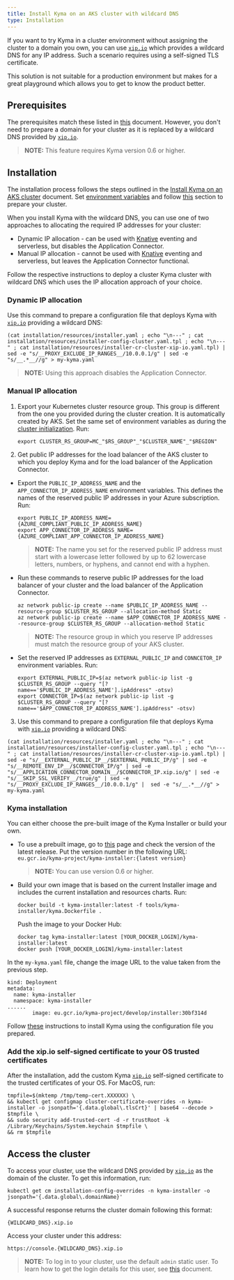 ```yaml
---
title: Install Kyma on an AKS cluster with wildcard DNS
type: Installation
---
```


If you want to try Kyma in a cluster environment without assigning the cluster to a domain you own, you can use [`xip.io`](http://xip.io/) which provides a wildcard DNS for any IP address. Such
a scenario requires using a self-signed TLS certificate.

This solution is not suitable for a production environment but makes for a great playground which allows you to get to know the product better.

## Prerequisites

The prerequisites match these listed in [this](#installation-install-kyma-on-an-aks-cluster) document. However, you don't need to prepare a domain for your cluster as it is replaced by a wildcard DNS provided by [`xip.io`](http://xip.io/).

>**NOTE:** This feature requires Kyma version 0.6 or higher.

## Installation

The installation process follows the steps outlined in the [Install Kyma on an AKS cluster](#installation-install-kyma-on-an-aks-cluster) document. Set [environment variables](#installation-install-kyma-on-an-aks-cluster-environment-variables) and follow [this](#installation-install-kyma-on-an-aks-cluster-prepare-the-aks-cluster) section to prepare your cluster.

When you install Kyma with the wildcard DNS, you can use one of two approaches to allocating the required IP addresses for your cluster:
- Dynamic IP allocation - can be used with [Knative](#installation-installation-with-knative) eventing and serverless, but disables the Application Connector. 
- Manual IP allocation - cannot be used with [Knative](#installation-installation-with-knative) eventing and serverless, but leaves the Application Connector functional. 

Follow the respective instructions to deploy a cluster Kyma cluster with wildcard DNS which uses the IP allocation approach of your choice.

### Dynamic IP allocation

Use this command to prepare a configuration file that deploys Kyma with [`xip.io`](http://xip.io/) providing a wildcard DNS:
```
(cat installation/resources/installer.yaml ; echo "\n---" ; cat installation/resources/installer-config-cluster.yaml.tpl ; echo "\n---" ; cat installation/resources/installer-cr-cluster-xip-io.yaml.tpl) | sed -e "s/__PROXY_EXCLUDE_IP_RANGES__/10.0.0.1/g" | sed -e "s/__.*__//g" > my-kyma.yaml
```
>**NOTE:** Using this approach disables the Application Connector. 

### Manual IP allocation

1. Export your Kubernetes cluster resource group. This group is different from the one you provided during the cluster creation. It is automatically created by AKS. 
   Set the same set of environment variables as during the [cluster initialization](#installation-install-kyma-on-an-aks-cluster-environment-variables).
   Run:
   ```
   export CLUSTER_RS_GROUP=MC_"$RS_GROUP"_"$CLUSTER_NAME"_"$REGION"
   ```
2. Get public IP addresses for the load balancer of the AKS cluster to which you deploy Kyma and for the load balancer of the Application Connector.

  - Export the `PUBLIC_IP_ADDRESS_NAME` and the `APP_CONNECTOR_IP_ADDRESS_NAME` environment variables. This defines the names of the reserved public IP addresses in your Azure subscription. Run:
    ```
    export PUBLIC_IP_ADDRESS_NAME={AZURE_COMPLIANT_PUBLIC_IP_ADDRESS_NAME}
    export APP_CONNECTOR_IP_ADDRESS_NAME={AZURE_COMPLIANT_APP_CONNECTOR_IP_ADDRESS_NAME}
    ```
    >**NOTE:** The name you set for the reserved public IP address must start with a lowercase letter followed by up to 62 lowercase letters, numbers, or hyphens, and cannot end with a hyphen.

  - Run these commands to reserve public IP addresses for the load balancer of your cluster and the load balancer of the Application Connector.
    ```
    az network public-ip create --name $PUBLIC_IP_ADDRESS_NAME --resource-group $CLUSTER_RS_GROUP --allocation-method Static
    az network public-ip create --name $APP_CONNECTOR_IP_ADDRESS_NAME --resource-group $CLUSTER_RS_GROUP --allocation-method Static
    ```
    >**NOTE:** The resource group in which you reserve IP addresses must match the resource group of your AKS cluster.

  - Set the reserved IP addresses as `EXTERNAL_PUBLIC_IP` and `CONNCETOR_IP` environment variables. Run:
    ```
    export EXTERNAL_PUBLIC_IP=$(az network public-ip list -g $CLUSTER_RS_GROUP --query "[?name=='$PUBLIC_IP_ADDRESS_NAME'].ipAddress" -otsv)
    export CONNECTOR_IP=$(az network public-ip list -g $CLUSTER_RS_GROUP --query "[?name=='$APP_CONNECTOR_IP_ADDRESS_NAME'].ipAddress" -otsv)
    ```
3. Use this command to prepare a configuration file that deploys Kyma with [`xip.io`](http://xip.io/) providing a wildcard DNS:
  ```
(cat installation/resources/installer.yaml ; echo "\n---" ; cat installation/resources/installer-config-cluster.yaml.tpl ; echo "\n---" ; cat installation/resources/installer-cr-cluster-xip-io.yaml.tpl) | sed -e "s/__EXTERNAL_PUBLIC_IP__/$EXTERNAL_PUBLIC_IP/g" | sed -e "s/__REMOTE_ENV_IP__/$CONNECTOR_IP/g" | sed -e "s/__APPLICATION_CONNECTOR_DOMAIN__/$CONNECTOR_IP.xip.io/g" | sed -e "s/__SKIP_SSL_VERIFY__/true/g" | sed -e "s/__PROXY_EXCLUDE_IP_RANGES__/10.0.0.1/g" |  sed -e "s/__.*__//g" > my-kyma.yaml
  ```

### Kyma installation

You can either choose the pre-built image of the Kyma Installer or build your own.

* To use a prebuilt image, go to [this](https://github.com/kyma-project/kyma/releases/) page and check the version of the latest release. Put the version number in the following URL:
`eu.gcr.io/kyma-project/kyma-installer:{latest version}`
  >**NOTE:** You can use version 0.6 or higher.

* Build your own image that is based on the current Installer image and includes the current installation and resources charts. Run:
  ```
  docker build -t kyma-installer:latest -f tools/kyma-installer/kyma.Dockerfile .
  ```
  
  Push the image to your Docker Hub:
  ```
  docker tag kyma-installer:latest [YOUR_DOCKER_LOGIN]/kyma-installer:latest
  docker push [YOUR_DOCKER_LOGIN]/kyma-installer:latest
  ```

In the `my-kyma.yaml` file, change the image URL to the value taken from the previous step.
```
kind: Deployment
metadata:
  name: kyma-installer
  namespace: kyma-installer
......
        image: eu.gcr.io/kyma-project/develop/installer:30bf314d
```
Follow [these](#installation-install-kyma-on-an-aks-cluster-deploy-kyma) instructions to install Kyma using the configuration file you prepared.

### Add the xip.io self-signed certificate to your OS trusted certificates

After the installation, add the custom Kyma [`xip.io`](http://xip.io/) self-signed certificate to the trusted certificates of your OS. For MacOS, run:
```
tmpfile=$(mktemp /tmp/temp-cert.XXXXXX) \
&& kubectl get configmap cluster-certificate-overrides -n kyma-installer -o jsonpath='{.data.global\.tlsCrt}' | base64 --decode > $tmpfile \
&& sudo security add-trusted-cert -d -r trustRoot -k /Library/Keychains/System.keychain $tmpfile \
&& rm $tmpfile
```

## Access the cluster

To access your cluster, use the wildcard DNS provided by [`xip.io`](http://xip.io/) as the domain of the cluster. To get this information, run:
```
kubectl get cm installation-config-overrides -n kyma-installer -o jsonpath='{.data.global\.domainName}'
```
A successful response returns the cluster domain following this format:
```
{WILDCARD_DNS}.xip.io
```
Access your cluster under this address:
```
https://console.{WILDCARD_DNS}.xip.io
```

>**NOTE:** To log in to your cluster, use the default `admin` static user. To learn how to get the login details for this user, see [this](#installation-install-kyma-locally-from-the-release-access-the-kyma-console) document. 
